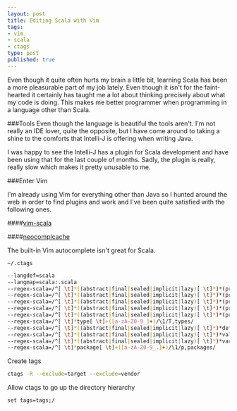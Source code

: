 ```yaml
---
layout: post
title: Editing Scala with Vim
tags:
- vim
- scala
- ctags
type: post
published: true
---
```


Even though it quite often hurts my brain a little bit, learning Scala has been
a more pleasurable part of my job lately. Even though it isn't for the
faint-hearted it certainly has taught me a lot about thinking precisely about
what my code is doing. This makes me better programmer when programming in a
language other than Scala.

###Tools
Even though the language is beautiful the tools aren't. I'm not really an IDE
lover, quite the opposite, but I have come around to taking a shine to the
comforts that Intelli-J is offering when writing Java.

I was happy to see the Intelli-J has a plugin for Scala development and have
been using that for the last couple of months. Sadly, the plugin is really,
really slow which makes it pretty unusable to me.

###Enter Vim

I'm already using Vim for everything other than Java so I hunted around the
web in order to find plugins and work and I've been quite satisfied with the
following ones.

####[vim-scala]()

####[neocomplcache](https://github.com/Shougo/neocomplcache)

The built-in Vim autocomplete isn't great for Scala.

`~/.ctags`

```bash
--langdef=scala
--langmap=scala:.scala
--regex-scala=/^[ \t]*((abstract|final|sealed|implicit|lazy)[ \t]*)*(private|protected)?[ \t]*class[ \t]+([a-zA-Z0-9_]+)/\4/c,classes/
--regex-scala=/^[ \t]*((abstract|final|sealed|implicit|lazy)[ \t]*)*(private|protected)?[ \t]*object[ \t]+([a-zA-Z0-9_]+)/\4/c,objects/
--regex-scala=/^[ \t]*((abstract|final|sealed|implicit|lazy)[ \t]*)*(private|protected)?[ \t]*case class[ \t]+([a-zA-Z0-9_]+)/\4/c,case classes/
--regex-scala=/^[ \t]*((abstract|final|sealed|implicit|lazy)[ \t]*)*(private|protected)?[ \t]*case object[ \t]+([a-zA-Z0-9_]+)/\4/c,case objects/
--regex-scala=/^[ \t]*((abstract|final|sealed|implicit|lazy)[ \t]*)*(private|protected)?[ \t]*trait[ \t]+([a-zA-Z0-9_]+)/\4/t,traits/
--regex-scala=/^[ \t]*type[ \t]+([a-zA-Z0-9_]+)/\1/T,types/
--regex-scala=/^[ \t]*((abstract|final|sealed|implicit|lazy)[ \t]*)*def[ \t]+([a-zA-Z0-9_]+)/\3/m,methods/
--regex-scala=/^[ \t]*((abstract|final|sealed|implicit|lazy)[ \t]*)*val[ \t]+([a-zA-Z0-9_]+)/\3/l,constants/
--regex-scala=/^[ \t]*((abstract|final|sealed|implicit|lazy)[ \t]*)*var[ \t]+([a-zA-Z0-9_]+)/\3/l,variables/
--regex-scala=/^[ \t]*package[ \t]+([a-zA-Z0-9_.]+)/\1/p,packages/
```

Create tags

```bash
ctags -R --exclude=target --exclude=vendor
```
Allow ctags to go up the directory hierarchy

```set tags=tags;/```
